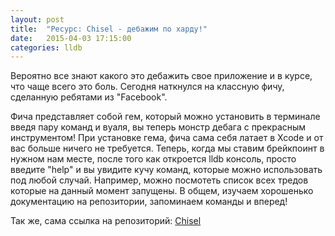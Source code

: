 ```yaml
---
layout: post
title:  "Ресурс: Chisel - дебажим по харду!"
date:   2015-04-03 17:15:00
categories: lldb
---
```


Вероятно все знают какого это дебажить свое приложение и в курсе, что чаще всего это боль. Сегодня наткнулся на 
классную фичу, сделанную ребятами из "Facebook".
<p></p>
<p></p>
<p></p>
<p></p>
<p></p>
<p></p>
<p></p>
<p></p>
Фича представляет собой гем, который можно установить в терминале введя пару команд и вуаля, вы теперь монстр дебага
с прекрасным инструментом! При установке гема, фича сама себя латает в Xcode и от вас больше ничего не требуется.
Теперь, когда мы ставим брейкпоинт в нужном нам месте, после того как откроется lldb консоль, просто введите "help" 
и вы увидите кучу команд, которые можно использовать под любой случай. Например, можно посмотеть список всех тредов
которые на данный момент запущены. В общем, изучаем хорошенько документацию на репозитории, запоминаем команды и вперед!

Так же, сама ссылка на репозиторий: <a href="https://github.com/facebook/chisel#installation">Chisel<a/>
